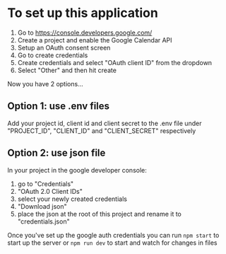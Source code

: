# To set up this application

1. Go to https://console.developers.google.com/
2. Create a project and enable the Google Calendar API
3. Setup an OAuth consent screen
4. Go to create credentials
5. Create credentials and select "OAuth client ID" from the dropdown
6. Select "Other" and then hit create

Now you have 2 options...

## Option 1: use .env files

Add your project id, client id and client secret to the .env file under "PROJECT_ID", "CLIENT_ID" and "CLIENT_SECRET" respectively

## Option 2: use json file

In your project in the google developer console:

1. go to "Credentials"
2. "OAuth 2.0 Client IDs"
3. select your newly created credentials
4. "Download json"
5. place the json at the root of this project and rename it to "credentials.json"

Once you've set up the google auth credentials you can run `npm start` to start up the server or `npm run dev` to start and watch for changes in files
